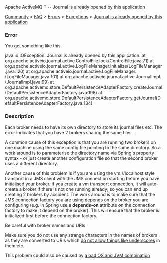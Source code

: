 Apache ActiveMQ ™ -- Journal is already opened by this application 

[Community](community.md) > [FAQ](CommunityCommunity/Community/faq.md) > [Errors](Community/FAQCommunity/FAQ/Community/FAQ/errors.md) > [Exceptions](Community/FAQ/Errors/exceptions.md) > [Journal is already opened by this application](Community/FAQ/Errors/Exceptions/journal-is-already-opened-by-this-application.md)


### Error

You get something like this

java.io.IOException: Journal is already opened by this application.
       at
org.apache.activeio.journal.active.ControlFile.lock(ControlFile.java:71)
       at
org.apache.activeio.journal.active.LogFileManager.initialize(LogFileManager.java:120)
       at
org.apache.activeio.journal.active.LogFileManager.<init>(LogFileManager.java:101)
       at
org.apache.activeio.journal.active.JournalImpl.<init>(JournalImpl.java:99)
       at
org.apache.activemq.store.DefaultPersistenceAdapterFactory.createJournal(DefaultPersistenceAdapterFactory.java:198)
       at
org.apache.activemq.store.DefaultPersistenceAdapterFactory.getJournal(DefaultPersistenceAdapterFactory.java:134)

### Description

Each broker needs to have its own directory to store its journal files etc. The error indicates that you have 2 brokers sharing the same files.

A common cause of this exception is that you are running two brokers on one machine using the same config file pointing to the same directory. So a work around is to parameterise the directory name via Spring's property syntax - or just create another configuration file so that the second broker uses a different directory.

Another cause of this problem is if you are using the vm://localhost style transport in a JMS client with the JMS connection starting before you have initialised your broker. If you create a vm transport connection, it will auto-create a broker if there is not one running already; so you can end up creating 2 brokers by accident. The work around is to make sure that the JMS connection factory you are using depends on the broker you are configuring (e.g. in Spring use a **depends-on** attribute on the connection factory to make it depend on the broker). This will ensure that the broker is initialized first before the connection factory.

Be careful with broker names and URIs

Make sure you do not use any strange characters in the names of brokers as they are converted to URIs which [do not allow things like underscores](http://java.sun.com/j2se/1.4.2/docs/api/java/net/URI.html) in them etc.

This problem could also be caused by [a bad OS and JVM combination](Community/FAQ/ErrorsCommunity/FAQ/Errors/Community/FAQ/Errors/the-broker-will-not-start.md)

